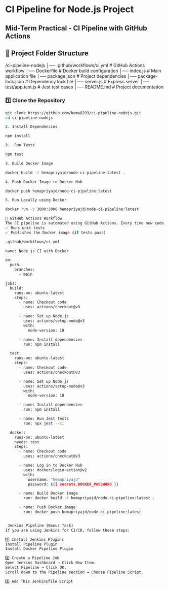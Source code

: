 # CI Pipeline for Node.js Project

## Mid-Term Practical - CI Pipeline with GitHub Actions

## 📁 **Project Folder Structure**

/ci-pipeline-nodejs │── .github/workflows/ci.yml # GitHub Actions workflow │── Dockerfile # Docker build configuration │── index.js # Main application file │── package.json # Project dependencies │── package-lock.json # Dependency lock file │── server.js # Express server │── test/app.test.js # Jest test cases │── README.md # Project documentation


### 1️⃣ **Clone the Repository**
```sh
git clone https://github.com/hema8293/ci-pipeline-nodejs.git
cd ci-pipeline-nodejs

2. Install Dependencies

npm install

3.  Run Tests

npm test

3. Build Docker Image

docker build -t hemapriyajd/node-ci-pipeline:latest .

4. Push Docker Image to Docker Hub

docker push hemapriyajd/node-ci-pipeline:latest

5. Run Locally using Docker

docker run -p 3000:3000 hemapriyajd/node-ci-pipeline:latest

📌 GitHub Actions Workflow
The CI pipeline is automated using GitHub Actions. Every time new code is pushed, it: ✅ Builds the project
✅ Runs unit tests
✅ Publishes the Docker image (if tests pass)

.github/workflows/ci.yml

name: Node.js CI with Docker

on:
  push:
    branches:
      - main

jobs:
  build:
    runs-on: ubuntu-latest
    steps:
      - name: Checkout code
        uses: actions/checkout@v3

      - name: Set up Node.js
        uses: actions/setup-node@v3
        with:
          node-version: 18

      - name: Install dependencies
        run: npm install

  test:
    runs-on: ubuntu-latest
    steps:
      - name: Checkout code
        uses: actions/checkout@v3

      - name: Set up Node.js
        uses: actions/setup-node@v3
        with:
          node-version: 18

      - name: Install dependencies
        run: npm install

      - name: Run Jest Tests
        run: npx jest --ci

  docker:
    runs-on: ubuntu-latest
    needs: test
    steps:
      - name: Checkout code
        uses: actions/checkout@v3

      - name: Log in to Docker Hub
        uses: docker/login-action@v2
        with:
          username: "hemapriyajd"
          password: ${{ secrets.DOCKER_PASSWORD }}

      - name: Build Docker image
        run: docker build -t hemapriyajd/node-ci-pipeline:latest .

      - name: Push Docker image
        run: docker push hemapriyajd/node-ci-pipeline:latest


 Jenkins Pipeline (Bonus Task)
If you are using Jenkins for CI/CD, follow these steps:

1️⃣ Install Jenkins Plugins
Install Pipeline Plugin
Install Docker Pipeline Plugin

2️⃣ Create a Pipeline Job
Open Jenkins Dashboard → Click New Item.
Select Pipeline → Click OK.
Scroll down to the Pipeline section → Choose Pipeline Script.

3️⃣ Add This Jenkinsfile Script

